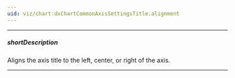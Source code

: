 ```yaml
---
uid: viz/chart:dxChartCommonAxisSettingsTitle.alignment
---
```

---
##### shortDescription
Aligns the axis title to the left, center, or right of the axis.

---
